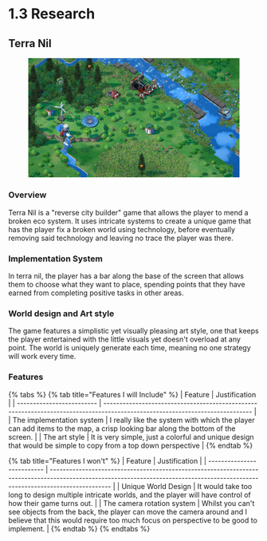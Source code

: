 # 1.3 Research

## Terra Nil

<figure><img src="../.gitbook/assets/image (2).png" alt=""><figcaption></figcaption></figure>

### Overview

Terra Nil is a "reverse city builder" game that allows the player to mend a broken eco system. It uses intricate systems to create a unique game that has the player fix a broken world using technology, before eventually removing said technology and leaving no trace the player was there.&#x20;

### Implementation System

In terra nil, the player has a bar along the base of the screen that allows them to choose what they want to place, spending points that they have earned from completing positive tasks in other areas.&#x20;

### World design and Art style

The game features a simplistic yet visually pleasing art style, one that keeps the player entertained with the little visuals yet doesn't overload at any point. The world is uniquely generate each time, meaning no one strategy will work every time.

### Features

{% tabs %}
{% tab title="Features I will Include" %}
| Feature                   | Justification                                                                                                                |
| ------------------------- | ---------------------------------------------------------------------------------------------------------------------------- |
| The implementation system | I really like the system with which the player can add items to the map, a crisp looking bar along the bottom of the screen. |
| The art style             | It is very simple, just a colorful and unique design that would be simple to copy from a top down perspective                |
{% endtab %}

{% tab title="Features I won't" %}
| Feature                    | Justification                                                                                                                                                                   |
| -------------------------- | ------------------------------------------------------------------------------------------------------------------------------------------------------------------------------- |
| Unique World Design        | It would take too long to design multiple intricate worlds, and the player will have control of how their game turns out.                                                       |
| The camera rotation system | Whilst you can't see objects from the back, the player can move the camera around and I believe that this would require too much focus on perspective to be good to implement.  |
{% endtab %}
{% endtabs %}
